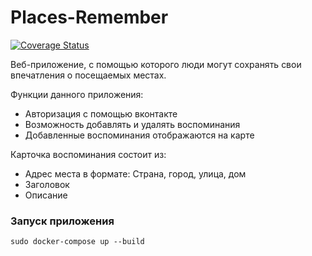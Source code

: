 # Places-Remember

[![Coverage Status](https://coveralls.io/repos/github/MarinaKonovalova/Places-Remember/badge.svg)](https://coveralls.io/github/MarinaKonovalova/Places-Remember)

Веб-приложение, с помощью которого люди могут сохранять свои впечатления о посещаемых местах.

Функции данного приложения:
* Авторизация с помощью вконтакте
* Возможность добавлять и удалять воспоминания
* Добавленные воспоминания отображаются на карте

Карточка воспоминания состоит из:
* Адрес места в формате: Страна, город, улица, дом
* Заголовок
* Описание


### Запуск приложения
```shell
sudo docker-compose up --build
```
